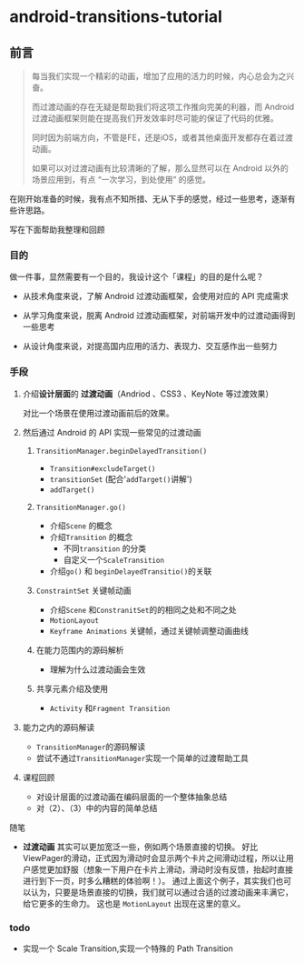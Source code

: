 # android-transitions-tutorial


## 前言
> 每当我们实现一个精彩的动画，增加了应用的活力的时候，内心总会为之兴奋。
>
> 而过渡动画的存在无疑是帮助我们将这项工作推向完美的利器，而 Android 过渡动画框架则能在提高我们开发效率时尽可能的保证了代码的优雅。
>
> 同时因为前端方向，不管是FE，还是iOS，或者其他桌面开发都存在着过渡动画。
>
> 如果可以对过渡动画有比较清晰的了解，那么显然可以在 Android 以外的场景应用到，有点 “一次学习，到处使用” 的感觉。

在刚开始准备的时候，我有点不知所措、无从下手的感觉，经过一些思考，逐渐有些许思路。

写在下面帮助我整理和回顾

### 目的

做一件事，显然需要有一个目的，我设计这个「课程」的目的是什么呢？

* 从技术角度来说，了解 Android 过渡动画框架，会使用对应的 API 完成需求

* 从学习角度来说，脱离 Android 过渡动画框架，对前端开发中的过渡动画得到一些思考

* 从设计角度来说，对提高国内应用的活力、表现力、交互感作出一些努力



### 手段

1. 介绍**设计层面**的 **过渡动画**（Andriod 、CSS3 、KeyNote 等过渡效果）

   对比一个场景在使用过渡动画前后的效果。

2. 然后通过 Android 的 API 实现一些常见的过渡动画 

   1. `TransitionManager.beginDelayedTransition()`
      * `Transition#excludeTarget()`
      * `transitionSet` (配合'`addTarget()`讲解')
      * `addTarget()`
   2. `TransitionManager.go()`
      * 介绍`Scene` 的概念
      * 介绍`Transition` 的概念
        * 不同`transition` 的分类
        * 自定义一个`ScaleTransition`
      * 介绍`go()` 和 `beginDelayedTransitio()`的关联
   3. `ConstraintSet` 关键帧动画
      * 介绍`Scene` 和`ConstranitSet`的的相同之处和不同之处
      * `MotionLayout`
      * `Keyframe Animations` 关键帧，通过关键帧调整动画曲线
   4. 在能力范围内的源码解析

      * 理解为什么过渡动画会生效
   5. 共享元素介绍及使用
      * `Activity` 和`Fragment Transition` 

3. 能力之内的源码解读
   * `TransitionManager`的源码解读
   * 尝试不通过`TransitionManager`实现一个简单的过渡帮助工具

4. 课程回顾
   * 对设计层面的过渡动画在编码层面的一个整体抽象总结
   * 对（2）、（3）中的内容的简单总结


随笔
* **过渡动画** 其实可以更加宽泛一些，例如两个场景直接的切换。
  好比ViewPager的滑动，正式因为滑动时会显示两个卡片之间滑动过程，所以让用户感觉更加舒服（想象一下用户在卡片上滑动，滑动时没有反馈，抬起时直接进行到下一页，时多么糟糕的体验啊！）。
  通过上面这个例子，其实我们也可以认为，只要是场景直接的切换，我们就可以通过合适的过渡动画来丰满它，给它更多的生命力。
  这也是 `MotionLayout` 出现在这里的意义。

### todo 
* 实现一个 Scale Transition,实现一个特殊的 Path Transition

